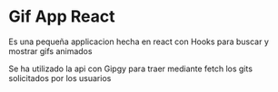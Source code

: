 # Gif App React

Es una pequeña applicacion hecha en react con Hooks para buscar y mostrar gifs animados

Se ha utilizado la api con Gipgy para traer mediante fetch los gits solicitados por los usuarios
